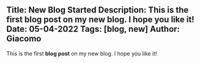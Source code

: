 Title: New Blog Started
Description: This is the first blog post on my new blog. I hope you like it!
Date: 05-04-2022
Tags: [blog, new]
Author: Giacomo
---
This is the first **blog post** on my new blog. I hope you like it!
